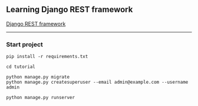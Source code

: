 ## Learning Django REST framework


[Django REST framework](https://www.django-rest-framework.org/tutorial/quickstart/)

-----------------

### Start project

```
pip install -r requirements.txt

cd tutorial

python manage.py migrate
python manage.py createsuperuser --email admin@example.com --username admin

python manage.py runserver
```